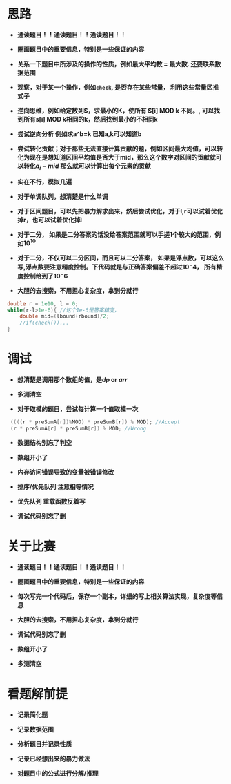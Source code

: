 # 思路

* **通读题目！！通读题目！！通读题目！！**

* **圈画题目中的重要信息，特别是一些保证的内容**

* **关系一下题目中所涉及的操作的性质，例如最大平均数 = 最大数. 还要联系数据范围**

* **观察，对于某一个操作，例如```check```, 是否存在某些常量， 利用这些常量区推式子**

* **逆向思维，例如给定数列S，求最小的K，使所有 S[i]​ MOD k 不同。, 可以找到所有s[i] MOD k相同的k，然后找到最小的不相同k**

* **尝试逆向分析 例如求a^b=k 已知a,k可以知道b**

* **尝试转化贡献；对于那些无法直接计算贡献的题，例如区间最大均值，可以转化为现在是想知道区间平均值是否大于mid，那么这个数字对区间的贡献就可以转化$a_i - mid$ 那么就可以计算出每个元素的贡献**

* **实在不行，模拟几遍**

* **对于单调队列，想清楚是什么单调**

* **对于区间题目，可以先把暴力解求出来，然后尝试优化，对于l,r可以试着优化掉r，也可以试着优化掉l**

* **对于二分， 如果是二分答案的话没给答案范围就可以手搓1个较大的范围，例如$10^{10}$**

* **对于二分，不仅可以二分区间，而且可以二分答案， 如果是浮点数，可以这么写,浮点数要注意精度控制。下代码就是与正确答案偏差不超过$10^-4$， 所有精度控制给到了$10^-6$**

* **大胆的去搜索，不用担心复杂度，拿到分就行**

```cpp
double r = 1e10, l = 0;
while(r-l>1e-6){ //这个1e-6是答案精度，
	double mid=(lbound+rbound)/2;
	//if(check())...
}
```

# 

# 调试

* **想清楚是调用那个数组的值，是$dp$ or $arr$**

* **多测清空**

* **对于取模的题目，尝试每计算一个值取模一次**



```cpp
 ((((r * preSumA[r])%MOD) * preSumB[r]) % MOD); //Accept
 (r * preSumA[r] * preSumB[r]) % MOD; //Wrong
```

* **数据结构别忘了判空**

* **数组开小了**

* **内存访问错误导致的变量被错误修改**

* **排序/优先队列 注意相等情况**

* **优先队列 重载函数反着写**

* **调试代码别忘了删**

# 关于比赛

* **通读题目！！通读题目！！通读题目！！**

* **圈画题目中的重要信息，特别是一些保证的内容**

* **每次写完一个代码后，保存一个副本，详细的写上相关算法实现，复杂度等信息**

* **大胆的去搜索，不用担心复杂度，拿到分就行**

* **调试代码别忘了删**

* **数组开小了**

* **多测清空**

# 看题解前提

* **记录简化题**

* **记录数据范围**

* **分析题目并记录性质**

* **记录已经想出来的暴力做法**

* **对题目中的公式进行分解/推理**